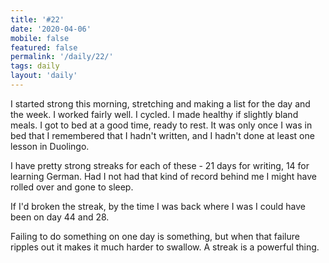 ```yaml
---
title: '#22'
date: '2020-04-06'
mobile: false
featured: false
permalink: '/daily/22/'
tags: daily
layout: 'daily'
---
```


I started strong this morning, stretching and making a list for the day and the week. I worked fairly well. I cycled. I made healthy if slightly bland meals. I got to bed at a good time, ready to rest. It was only once I was in bed that I remembered that I hadn't written, and I hadn't done at least one lesson in Duolingo.

I have pretty strong streaks for each of these - 21 days for writing, 14 for learning German. Had I not had that kind of record behind me I might have rolled over and gone to sleep.

If I'd broken the streak, by the time I was back where I was I could have been on day 44 and 28.

Failing to do something on one day is something, but when that failure ripples out it makes it much harder to swallow. A streak is a powerful thing.
